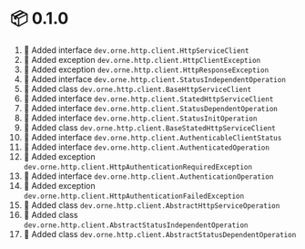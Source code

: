 # :package: 0.1.0

01. :gift: Added interface `dev.orne.http.client.HttpServiceClient`
01. :gift: Added exception `dev.orne.http.client.HttpClientException`
01. :gift: Added exception `dev.orne.http.client.HttpResponseException`
01. :gift: Added interface `dev.orne.http.client.StatusIndependentOperation`
01. :gift: Added class `dev.orne.http.client.BaseHttpServiceClient`
01. :gift: Added interface `dev.orne.http.client.StatedHttpServiceClient`
01. :gift: Added interface `dev.orne.http.client.StatusDependentOperation`
01. :gift: Added interface `dev.orne.http.client.StatusInitOperation`
01. :gift: Added class `dev.orne.http.client.BaseStatedHttpServiceClient`
01. :gift: Added interface `dev.orne.http.client.AuthenticableClientStatus`
01. :gift: Added interface `dev.orne.http.client.AuthenticatedOperation`
01. :gift: Added exception `dev.orne.http.client.HttpAuthenticationRequiredException`
01. :gift: Added interface `dev.orne.http.client.AuthenticationOperation`
01. :gift: Added exception `dev.orne.http.client.HttpAuthenticationFailedException`
01. :gift: Added class `dev.orne.http.client.AbstractHttpServiceOperation`
01. :gift: Added class `dev.orne.http.client.AbstractStatusIndependentOperation`
01. :gift: Added class `dev.orne.http.client.AbstractStatusDependentOperation`
